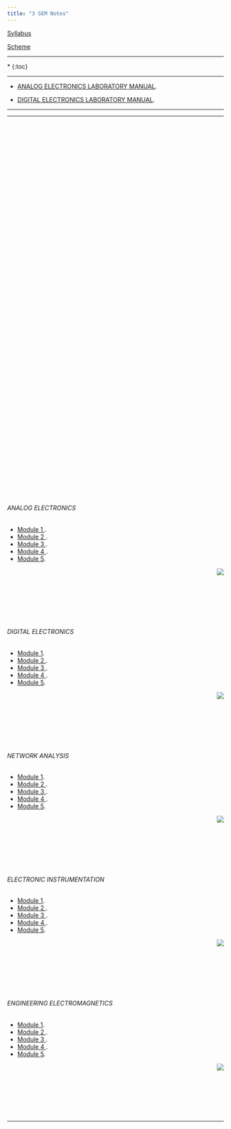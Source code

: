 ```yaml
---
title: "3 SEM Notes"
---
```


<a target="_blank" href="https://drive.google.com/file/d/0B9cqMjKT9M-dNFk0OXBEWUwzbzA/view?usp=sharing">Syllabus</a>

<a target="_blank" href="https://drive.google.com/open?id=0B9cqMjKT9M-dcXdjRjZMSlNsTkE">Scheme</a>

<hr>

<nav class="toc" markdown="1">
*   
{:toc}

</nav>

<hr>



* <a target="_blank"  href="https://drive.google.com/open?id=0B9cqMjKT9M-dN2VLelZBVFhVdHM">ANALOG ELECTRONICS LABORATORY MANUAL</a>.

* <a target="_blank"  href="https://drive.google.com/open?id=0B9cqMjKT9M-dZFZrU0VJTlJGOG40ZzU4UjF5MF80eDZES0VV"> DIGITAL ELECTRONICS LABORATORY MANUAL</a>.



<hr>


<hr>

<br><br><br><br><br><br><br><br><br><br><br><br><br><br><br><br><br><br><br><br><br><br><br><br><br><br><br><br><br><br><br><br><br><br><br><br><br><br><br><br><br><br><br><br><br><br><br><br><br><br><br>

###### ANALOG ELECTRONICS

*  <a target="_blank"  href="https://drive.google.com/open?id=0B9cqMjKT9M-dZjB0bGRDOWRmTlk">Module 1 </a>.
*  <a target="_blank"  href="https://drive.google.com/open?id=0B9cqMjKT9M-dN2lTVmVoYjcyMEk">Module 2 </a>.
*  <a target="_blank"  href="https://drive.google.com/open?id=0B9cqMjKT9M-dbkR0dG96V1RZU0k">Module 3  </a>.
*  <a target="_blank"  href="https://drive.google.com/open?id=0B9cqMjKT9M-dVlFZZjR4V05ELTg">Module 4 </a>.
*  <a target="_blank"  href="https://drive.google.com/open?id=0B9cqMjKT9M-dUmNySGlSUkdab28">Module 5</a>.

<a href="#" style="float: right;">
  <img src="https://ecernsit.github.io/assets/top.png"   style="float: right;"  style="width:42px;height:42px;border:0;">
</a>

<br><br><br><br><br><br><br>

###### DIGITAL ELECTRONICS

* <a target="_blank"  href="https://drive.google.com/open?id=0B9cqMjKT9M-dZ3VyWlNsOHRWclk">Module 1</a>.
*  <a target="_blank"  href="https://drive.google.com/open?id=0B9cqMjKT9M-demRRSE5tcG1vR0E">Module 2 </a>.
*  <a target="_blank"  href="https://drive.google.com/open?id=0B9cqMjKT9M-dMG1XWmpta3RKbXc">Module 3  </a>.
*  <a target="_blank"  href="https://drive.google.com/open?id=0B9cqMjKT9M-dUUNTWWE4cHNBSFE">Module 4 </a>.
*  <a target="_blank"  href="https://drive.google.com/open?id=0B9cqMjKT9M-dTVBNVGNwdHlEVms">Module 5</a>.

<a href="#" style="float: right;">
  <img src="https://ecernsit.github.io/assets/top.png"   style="float: right;"  style="width:42px;height:42px;border:0;">
</a>

<br><br><br><br><br><br><br>

###### NETWORK ANALYSIS

* <a target="_blank"  href="https://drive.google.com/open?id=0B9cqMjKT9M-dTktTVG5EWS1tZ3M">Module 1</a>.
*  <a target="_blank"  href="https://drive.google.com/open?id=0B9cqMjKT9M-deWdaOGk3bjFPejA">Module 2 </a>.
*  <a target="_blank"  href="https://drive.google.com/open?id=0B9cqMjKT9M-dVEN1S1hrM1pPSFU">Module 3  </a>.
*  <a target="_blank"  href="https://drive.google.com/open?id=0B9cqMjKT9M-dLU5JbWFtYlhOUUU">Module 4 </a>.
*  <a target="_blank"  href="https://drive.google.com/open?id=0B9cqMjKT9M-dbGRRU2g4aDlxZ1U">Module 5</a>.

<a href="#" style="float: right;">
  <img src="https://ecernsit.github.io/assets/top.png"   style="float: right;"  style="width:42px;height:42px;border:0;">
</a>

<br><br><br><br><br><br><br>


###### ELECTRONIC INSTRUMENTATION


* <a target="_blank"  href="https://drive.google.com/open?id=0B9cqMjKT9M-dU0dQY1JJNmd0ZGs">Module 1</a>.
*  <a target="_blank"  href="https://drive.google.com/open?id=0B9cqMjKT9M-dSERvSHFIM0x0aEU">Module 2 </a>.
*  <a target="_blank"  href="https://drive.google.com/open?id=0B9cqMjKT9M-dMERTaVgyYTNuems">Module 3  </a>.
*  <a target="_blank"  href="https://drive.google.com/open?id=0B9cqMjKT9M-dWkJEbWxrZEYtRXM">Module 4 </a>.
*  <a target="_blank"  href="https://drive.google.com/open?id=0B9cqMjKT9M-dTUdrSVlHRXAtTUk">Module 5</a>.

<a href="#" style="float: right;">
  <img src="https://ecernsit.github.io/assets/top.png"   style="float: right;"  style="width:42px;height:42px;border:0;">
</a>

<br><br><br><br><br><br><br>


###### ENGINEERING ELECTROMAGNETICS

* <a target="_blank"  href="https://drive.google.com/open?id=0B9cqMjKT9M-dV21WN2pUWWdmWGs">Module 1</a>.
*  <a target="_blank"  href="https://drive.google.com/open?id=0B9cqMjKT9M-dSEtrQ05nRDF6c00">Module 2 </a>.
*  <a target="_blank"  href="https://drive.google.com/open?id=0B9cqMjKT9M-dbWRPZm9hc2pxMk0">Module 3  </a>.
*  <a target="_blank"  href="https://drive.google.com/open?id=0B9cqMjKT9M-dYUR2UmZKcUhyR1E">Module 4 </a>.
*  <a target="_blank"  href="https://drive.google.com/open?id=0B9cqMjKT9M-dczlJSXNGdG5sRFU">Module 5</a>.

<a href="#" style="float: right;">
  <img src="https://ecernsit.github.io/assets/top.png"   style="float: right;"  style="width:42px;height:42px;border:0;">
</a>

<br><br><br><br><br><br><br>

<hr>
